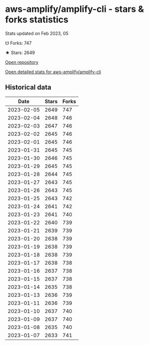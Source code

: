 # aws-amplify/amplify-cli - stars & forks statistics

Stats updated on Feb 2023, 05

☋ Forks: 747

★ Stars: 2649

[Open repository](https://github.com/aws-amplify/amplify-cli)

[Open detailed stats for aws-amplify/amplify-cli](https://reviewgithub.com/rep/aws-amplify/amplify-cli)

## Historical data
| Date | Stars | Forks |
|------|-------|-------|
| 2023-02-05 | 2649 | 747 | 
| 2023-02-04 | 2648 | 746 | 
| 2023-02-03 | 2647 | 746 | 
| 2023-02-02 | 2645 | 746 | 
| 2023-02-01 | 2645 | 746 | 
| 2023-01-31 | 2645 | 745 | 
| 2023-01-30 | 2646 | 745 | 
| 2023-01-29 | 2645 | 745 | 
| 2023-01-28 | 2644 | 745 | 
| 2023-01-27 | 2643 | 745 | 
| 2023-01-26 | 2643 | 745 | 
| 2023-01-25 | 2643 | 742 | 
| 2023-01-24 | 2641 | 742 | 
| 2023-01-23 | 2641 | 740 | 
| 2023-01-22 | 2640 | 739 | 
| 2023-01-21 | 2639 | 739 | 
| 2023-01-20 | 2638 | 739 | 
| 2023-01-19 | 2638 | 739 | 
| 2023-01-18 | 2638 | 739 | 
| 2023-01-17 | 2638 | 738 | 
| 2023-01-16 | 2637 | 738 | 
| 2023-01-15 | 2637 | 738 | 
| 2023-01-14 | 2635 | 738 | 
| 2023-01-13 | 2636 | 739 | 
| 2023-01-11 | 2636 | 739 | 
| 2023-01-10 | 2637 | 740 | 
| 2023-01-09 | 2637 | 740 | 
| 2023-01-08 | 2635 | 740 | 
| 2023-01-07 | 2633 | 741 | 

